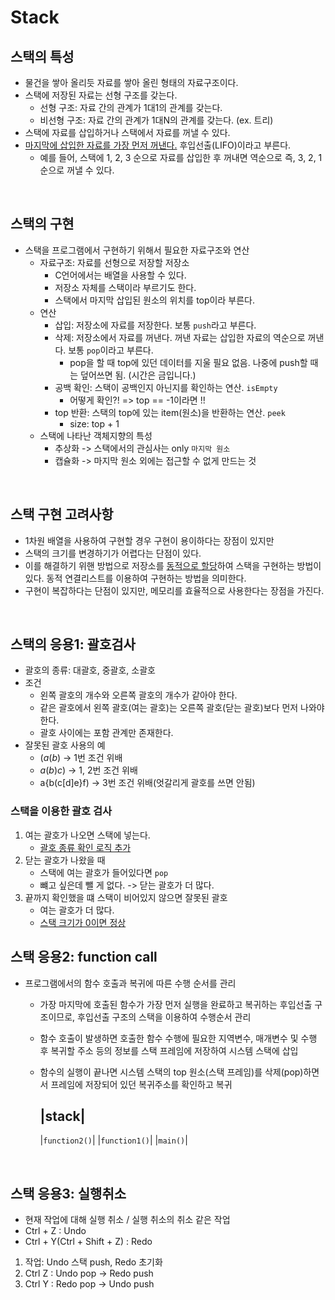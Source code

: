 # Stack

## 스택의 특성
- 물건을 쌓아 올리듯 자료를 쌓아 올린 형태의 자료구조이다.
- 스택에 저장된 자료는 선형 구조를 갖는다.
  - 선형 구조: 자료 간의 관계가 1대1의 관계를 갖는다.
  - 비선형 구조: 자료 간의 관계가 1대N의 관계를 갖는다. (ex. 트리)
- 스택에 자료를 삽입하거나 스택에서 자료를 꺼낼 수 있다.
- <ins>마지막에 삽입한 자료를 가장 먼저 꺼낸다.</ins> 후입선출(LIFO)이라고 부른다.
  - 예를 들어, 스택에 1, 2, 3 순으로 자료를 삽입한 후 꺼내면 역순으로 즉, 3, 2, 1 순으로 꺼낼 수 있다.

<br>

## 스택의 구현
- 스택을 프로그램에서 구현하기 위해서 필요한 자료구조와 연산
  - 자료구조: 자료를 선형으로 저장할 저장소
    - C언어에서는 배열을 사용할 수 있다.
    - 저장소 자체를 스택이라 부르기도 한다.
    - 스택에서 마지막 삽입된 원소의 위치를 top이라 부른다.
  - 연산
    - 삽입: 저장소에 자료를 저장한다. 보통 `push`라고 부른다.
    - 삭제: 저장소에서 자료를 꺼낸다. 꺼낸 자료는 삽입한 자료의 역순으로 꺼낸다. 보통 `pop`이라고 부른다.
      - pop을 할 때 top에 있던 데이터를 지울 필요 없음. 나중에 push할 때는 덮어쓰면 됨. (시간은 금입니다.)
    - 공백 확인: 스택이 공백인지 아닌지를 확인하는 연산. `isEmpty`
      - 어떻게 확인?! => top == -1이라면 !!
    - top 반환: 스택의 top에 있는 item(원소)을 반환하는 연산. `peek`
      - size: top + 1
  - 스택에 나타난 객체지향의 특성
    - 추상화 -> 스택에서의 관심사는 only `마지막 원소`
    - 캡슐화 -> 마지막 원소 외에는 접근할 수 없게 만드는 것

<br>


## 스택 구현 고려사항
- 1차원 배열을 사용하여 구현할 경우 구현이 용이하다는 장점이 있지만
- 스택의 크기를 변경하기가 어렵다는 단점이 있다.
- 이를 해결하기 위핸 방법으로 저장소를 <ins>동적으로 할당</ins>하여 스택을 구현하는 방법이 있다. 동적 연결리스트를 이용하여 구현하는 방법을 의미한다.
- 구현이 복잡하다는 단점이 있지만, 메모리를 효율적으로 사용한다는 장점을 가진다. 

<br>

## 스택의 응용1: 괄호검사

- 괄호의 종류: 대괄호, 중괄호, 소괄호
- 조건
  - 왼쪽 괄호의 개수와 오른쪽 괄호의 개수가 같아야 한다.
  - 같은 괄호에서 왼쪽 괄호(여는 괄호)는 오른쪽 괄호(닫는 괄호)보다 먼저 나와야 한다.
  - 괄호 사이에는 포함 관계만 존재한다.
- 잘못된 괄호 사용의 예
  - $(a(b)$ -> 1번 조건 위배
  - $a(b)c)$ -> 1, 2번 조건 위배
  - a{b(c[d]e}f) -> 3번 조건 위배(엇갈리게 괄호를 쓰면 안됨)

### 스택을 이용한 괄호 검사
1. 여는 괄호가 나오면 스택에 넣는다.
   - <ins>괄호 종류 확인 로직 추가</ins>
2. 닫는 괄호가 나왔을 때 
   - 스택에 여는 괄호가 들어있다면 `pop` 
   - 뺴고 싶은데 뺄 게 없다. -> 닫는 괄호가 더 많다.
3. 끝까지 확인했을 떄 스택이 비어있지 않으면 잘못된 괄호
   - 여는 괄호가 더 많다.
   - <ins>스택 크기가 0이면 정상</ins>

## 스택 응용2: function call

- 프로그램에서의 함수 호출과 복귀에 따른 수행 순서를 관리
  - 가장 마지막에 호출된 함수가 가장 먼저 실행을 완료하고 복귀하는 후입선출 구조이므로, 후입선출 구조의 스택을 이용하여 수행순서 관리
  - 함수 호출이 발생하면 호출한 함수 수행에 필요한 지역변수, 매개변수 및 수행 후 복귀할 주소 등의 정보를 스택 프레임에 저장하여 시스템 스택에 삽입
  - 함수의 실행이 끝나면 시스템 스택의 top 원소(스택 프레임)를 삭제(pop)하면서 프레임에 저장되어 있던 복귀주소를 확인하고 복귀

    |stack|
    ---
    |`function2()`|
    |`function1()`|
    |`main()`|

<br>

## 스택 응용3: 실행취소

- 현재 작업에 대해 실행 취소 / 실행 취소의 취소 같은 작업
- Ctrl + Z : Undo
- Ctrl + Y(Ctrl + Shift + Z) : Redo

1. 작업: Undo 스택 push, Redo 초기화
2. Ctrl Z : Undo pop -> Redo push
3. Ctrl Y : Redo pop -> Undo push